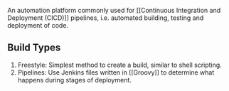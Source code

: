 
An automation platform commonly used for [[Continuous Integration and Deployment (CICD)]] pipelines, i.e. automated building, testing and deployment of code.

## Build Types

1. Freestyle: Simplest method to create a build, similar to shell scripting.
2. Pipelines: Use Jenkins files written in [[Groovy]] to determine what happens during stages of deployment.

